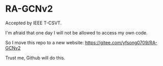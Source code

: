 # RA-GCNv2

Accepted by IEEE T-CSVT.

I'm afraid that one day I will not be allowed to access my own code. 

So I move this repo to a new website: https://gitee.com/yfsong0709/RA-GCNv2

Trust me, Github will do this.
